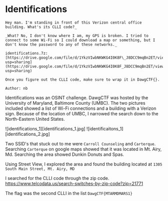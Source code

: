 # Identifications

```
Hey man. I'm standing in front of this Verizon central office building. What's its CLLI code?_

_What? No, I don't know where I am, my GPS is broken. I tried to connect to some Wi-Fi so I could download a map or something, but I don't know the password to any of these networks._

identifications.7z: [https://drive.google.com/file/d/1YkzVIwbNKWKG4I0K8F\_J8DCC9mqBn2ET/view?usp=sharing](https://drive.google.com/file/d/1YkzVIwbNKWKG4I0K8F_J8DCC9mqBn2ET/view?usp=sharing)

Once you figure out the CLLI code, make sure to wrap it in DawgCTF{}.

Author: nb
```

Identifications was an OSINT challenge. DawgCTF was hosted by the University of Maryland, Baltimore County (UMBC). The two pictures included showed a list of Wi-Fi connections and a building with a Verizon sign. Because of the location of UMBC, I narrowed the search down to the North-Eastern United States.

![identifications_1][identifications_1.jpg]
![identificaitons_1][identifications_2.jpg]

Two SSID's that stuck out to me were `Carroll Counseling` and `Carterque`.
Searching `Carterque` on google maps showed that it was located in Mt. Airy, Md. Searching the area showed Dunkin Donuts and Spas. 

Using Street View, I explored the area and found the building located at `1305 South Main Street, Mt. Airy, MD`

I searched for the CLLI code through the zip code. 
https://www.telcodata.us/search-switches-by-zip-code?zip=21771

The flag was the second CLLI in the list
`DawgCTF{MTARMDMARS1}`

